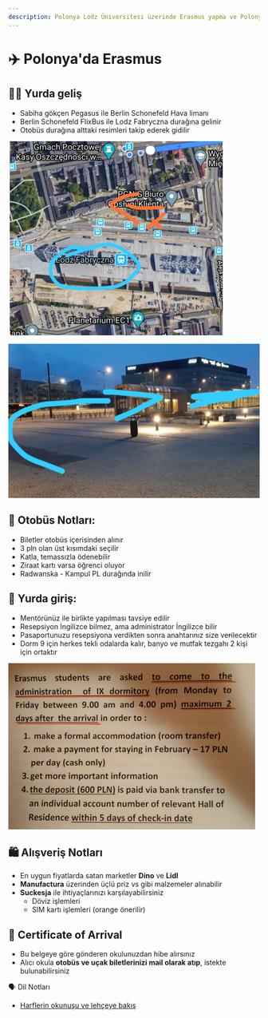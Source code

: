 ```yaml
---
description: Polonya Lodz Üniversitesi üzerinde Erasmus yapma ve Polonya Lodz'da yaşama h
---
```


# ✈️ Polonya'da Erasmus

## 🚶‍♂️ Yurda geliş

* Sabiha gökçen Pegasus ile Berlin Schonefeld Hava limanı
* Berlin Schonefeld FlixBus ile Lodz Fabryczna durağına gelinir
* Otobüs durağına alttaki resimleri takip ederek gidilir

![](../.gitbook/assets/lodz_bus_1.png)

![](../.gitbook/assets/lodz_bus_2.png)

## 🚌 Otobüs Notları:

* Biletler otobüs içerisinden alınır
* 3 pln olan üst kısımdaki seçilir
* Katla, temassızla ödenebilir
* Ziraat kartı varsa öğrenci oluyor
* Radwanska - Kampul PL durağında inilir

## 🎫 Yurda giriş:

* Mentörünüz ile birlikte yapılması tavsiye edilir
* Resepsiyon İngilizce bilmez, ama administrator İngilizce bilir
* Pasaportunuzu resepsiyona verdikten sonra anahtarınız size ve~~r~~ilecektir
* Dorm 9 için herkes tekli odalarda kalır, banyo ve mutfak tezgahı 2 kişi için ortaktır

![](../.gitbook/assets/dorm9_rules.png)

## 🛍️ Alışveriş Notları

* En uygun fiyatlarda satan marketler **Dino** ve **Lidl**
* **Manufactura** üzerinden üçlü priz vs gibi malzemeler alınabilir
* **Suckesja** ile ihtiyaçlarınızı karşılayabilirsiniz
  * Döviz işlemleri
  * SIM kartı işlemleri \(orange önerilir\)

## 📧 Certificate of Arrival

* Bu belgeye göre gönderen okulunuzdan hibe alırsınız
* Alıcı okula **otobüs ve uçak biletlerinizi mail olarak atıp**, istekte bulunabilirsiniz

🗣 Dil Notları

* [Harflerin okunuşu ve lehçeye bakış](http://www.atilimceviri.com/index.php/ceviri-yapt-g-m-z-diller/item/403-polonyaca)

